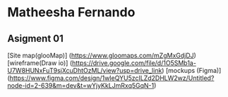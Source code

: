 # Matheesha Fernando


## Asigment 01

   [Site map(glooMap)]  (https://www.gloomaps.com/mZgMxGdjDJ)
   [wireframe(Draw io)] (https://drive.google.com/file/d/1O5SMb1a-U7W8HUNxFuT9sjXcuDhtOzML/view?usp=drive_link)
   [mockups (Figma)]     (https://www.figma.com/design/1wIeQYU5zcILZd2DHLW2wz/Untitled?node-id=2-639&m=dev&t=wYjyKkLJmRxq5GqN-1)